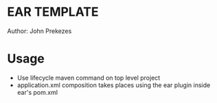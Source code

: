 EAR TEMPLATE
====================================================================
Author: John Prekezes

Usage
=====
- Use lifecycle maven command on top level project
- application.xml composition takes places using the ear plugin inside ear's pom.xml
